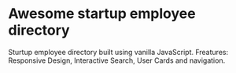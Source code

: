 # Awesome startup employee directory
Sturtup employee directory built using vanilla JavaScript.
Freatures: Responsive Design, Interactive Search, User Cards and navigation.
